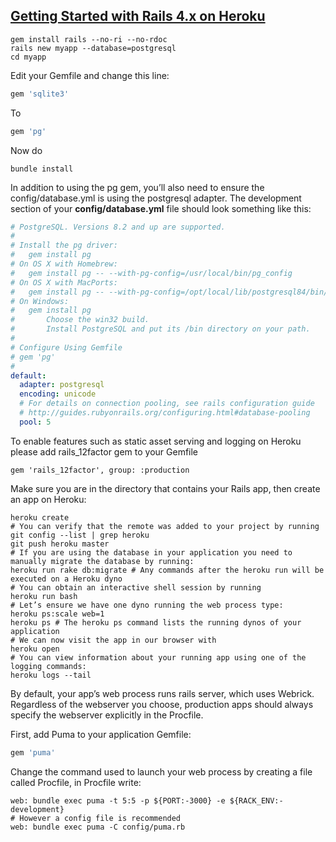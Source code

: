 [Getting Started with Rails 4.x on Heroku](https://devcenter.heroku.com/articles/getting-started-with-rails4)
---
```shell
gem install rails --no-ri --no-rdoc
rails new myapp --database=postgresql
cd myapp
```
Edit your Gemfile and change this line:
```ruby
gem 'sqlite3'
```
To
```ruby
gem 'pg'
```
Now do
```shell
bundle install
```
In addition to using the pg gem, you’ll also need to ensure the config/database.yml is using the postgresql adapter.
The development section of your **config/database.yml** file should look something like this:
```yml
# PostgreSQL. Versions 8.2 and up are supported.
#
# Install the pg driver:
#   gem install pg
# On OS X with Homebrew:
#   gem install pg -- --with-pg-config=/usr/local/bin/pg_config
# On OS X with MacPorts:
#   gem install pg -- --with-pg-config=/opt/local/lib/postgresql84/bin/pg_config
# On Windows:
#   gem install pg
#       Choose the win32 build.
#       Install PostgreSQL and put its /bin directory on your path.
#
# Configure Using Gemfile
# gem 'pg'
#
default: 
  adapter: postgresql
  encoding: unicode
  # For details on connection pooling, see rails configuration guide
  # http://guides.rubyonrails.org/configuring.html#database-pooling
  pool: 5
```
 To enable features such as static asset serving and logging on Heroku please add rails_12factor gem to your Gemfile
 ```
 gem 'rails_12factor', group: :production
 ```
Make sure you are in the directory that contains your Rails app, then create an app on Heroku:
```shell
heroku create
# You can verify that the remote was added to your project by running
git config --list | grep heroku
git push heroku master
# If you are using the database in your application you need to manually migrate the database by running:
heroku run rake db:migrate # Any commands after the heroku run will be executed on a Heroku dyno
# You can obtain an interactive shell session by running
heroku run bash
# Let’s ensure we have one dyno running the web process type:
heroku ps:scale web=1
heroku ps # The heroku ps command lists the running dynos of your application
# We can now visit the app in our browser with
heroku open
# You can view information about your running app using one of the logging commands:
heroku logs --tail
```
By default, your app’s web process runs rails server, which uses Webrick.
Regardless of the webserver you choose, production apps should always specify the webserver explicitly in the Procfile.

First, add Puma to your application Gemfile:
```ruby
gem 'puma'
```
Change the command used to launch your web process by creating a file called Procfile, in Procfile write:
```shell
web: bundle exec puma -t 5:5 -p ${PORT:-3000} -e ${RACK_ENV:-development}
# However a config file is recommended 
web: bundle exec puma -C config/puma.rb
```
